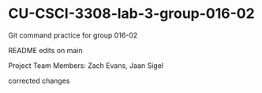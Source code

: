 # CU-CSCI-3308-lab-3-group-016-02

Git command practice for group 016-02

README edits on main

Project Team Members: Zach Evans, Jaan Sigel



corrected changes